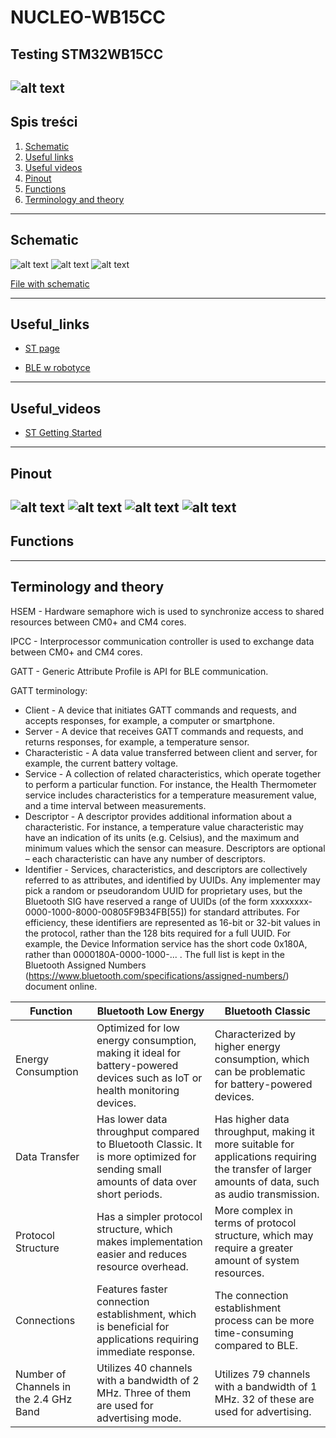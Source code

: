 # NUCLEO-WB15CC

## Testing STM32WB15CC
![alt text](image.png)
---

## Spis treści
1. [Schematic](#Schematic)
2. [Useful links](#Useful_links)
4. [Useful videos](#Useful_videos)
5. [Pinout](#Pinout)
6. [Functions](#Functions)
7. [Terminology and theory](#Terminology_and_theory)
---

## Schematic

![alt text](image-1.png)
![alt text](image-2.png)
![alt text](image-3.png)


[File with schematic](Datasheets/schemat.pdf)

---

## Useful_links

- [ST page](https://www.st.com/en/evaluation-tools/nucleo-wb15cc.html)

- [BLE w robotyce](https://www.stm32wrobotyce.pl/2023/12/08/ble-1-wprowadzenie-do-bluetooth-low-energy)

---

## Useful_videos

- [ST Getting Started](https://www.youtube.com/watch?v=7_wBH7mTQ2g&list=PLnMKNibPkDnG9JRe2fbOOpVpWY7E4WbJ-&index=1)
---

## Pinout
![alt text](image-5.png)
![alt text](image-4.png)
![alt text](image-6.png)
![alt text](image-7.png)
---

## Functions

---

## Terminology and theory
HSEM - Hardware semaphore wich is used to synchronize access to shared resources between CM0+ and CM4 cores.

IPCC - Interprocessor communication controller is used to exchange data between CM0+ and CM4 cores.

GATT - Generic Attribute Profile is API for BLE communication.

GATT terminology:
- Client - A device that initiates GATT commands and requests, and accepts responses, for example, a computer or smartphone.
- Server - A device that receives GATT commands and requests, and returns responses, for example, a temperature sensor.
- Characteristic - A data value transferred between client and server, for example, the current battery voltage.
- Service - A collection of related characteristics, which operate together to perform a particular function. For instance, the Health Thermometer service includes characteristics for a temperature measurement value, and a time interval between measurements.
- Descriptor - A descriptor provides additional information about a characteristic. For instance, a temperature value characteristic may have an indication of its units (e.g. Celsius), and the maximum and minimum values which the sensor can measure. Descriptors are optional – each characteristic can have any number of descriptors.
- Identifier - Services, characteristics, and descriptors are collectively referred to as attributes, and identified by UUIDs. Any implementer may pick a random or pseudorandom UUID for proprietary uses, but the Bluetooth SIG have reserved a range of UUIDs (of the form xxxxxxxx-0000-1000-8000-00805F9B34FB[55]) for standard attributes. For efficiency, these identifiers are represented as 16-bit or 32-bit values in the protocol, rather than the 128 bits required for a full UUID. For example, the Device Information service has the short code 0x180A, rather than 0000180A-0000-1000-... . The full list is kept in the Bluetooth Assigned Numbers (https://www.bluetooth.com/specifications/assigned-numbers/) document online.

| Function              | Bluetooth Low Energy                | Bluetooth Classic                       |
|-----------------------|--------------------------------------|-----------------------------------------|
| Energy Consumption    | Optimized for low energy consumption, making it ideal for battery-powered devices such as IoT or health monitoring devices. | Characterized by higher energy consumption, which can be problematic for battery-powered devices. |
| Data Transfer         | Has lower data throughput compared to Bluetooth Classic. It is more optimized for sending small amounts of data over short periods. | Has higher data throughput, making it more suitable for applications requiring the transfer of larger amounts of data, such as audio transmission. |
| Protocol Structure    | Has a simpler protocol structure, which makes implementation easier and reduces resource overhead. | More complex in terms of protocol structure, which may require a greater amount of system resources. |
| Connections           | Features faster connection establishment, which is beneficial for applications requiring immediate response. | The connection establishment process can be more time-consuming compared to BLE. |
| Number of Channels in the 2.4 GHz Band | Utilizes 40 channels with a bandwidth of 2 MHz. Three of them are used for advertising mode. | Utilizes 79 channels with a bandwidth of 1 MHz. 32 of these are used for advertising. |

```

